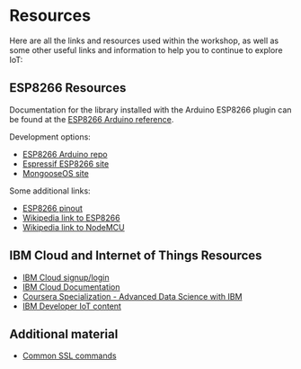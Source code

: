 # Resources

Here are all the links and resources used within the workshop, as well as some other useful links and information to help you to continue to explore IoT:

## ESP8266 Resources

Documentation for the library installed with the Arduino ESP8266 plugin can be found at the [ESP8266 Arduino reference](https://arduino-esp8266.readthedocs.io/en/2.7.2/).

Development options:

- [ESP8266 Arduino repo](https://github.com/esp8266/Arduino)
- [Espressif ESP8266 site](https://www.espressif.com/en/products/socs/esp8266/overview)
- [MongooseOS site](https://mongoose-os.com)

Some additional links:

- [ESP8266 pinout](https://circuits4you.com/2017/12/31/nodemcu-pinout/)
- [Wikipedia link to ESP8266](https://en.wikipedia.org/wiki/ESP8266)
- [Wikipedia link to NodeMCU](https://en.wikipedia.org/wiki/NodeMCU)

## IBM Cloud and Internet of Things Resources

- [IBM Cloud signup/login](https://ibm.biz/BdZaRT)
- [IBM Cloud Documentation](https://cloud.ibm.com/docs)
- [Coursera Specialization - Advanced Data Science with IBM](https://www.coursera.org/specializations/advanced-data-science-ibm)
- [IBM Developer IoT content](https://developer.ibm.com/technologies/iot/)

## Additional material

- [Common SSL commands](https://www.sslshopper.com/article-most-common-openssl-commands.html)
